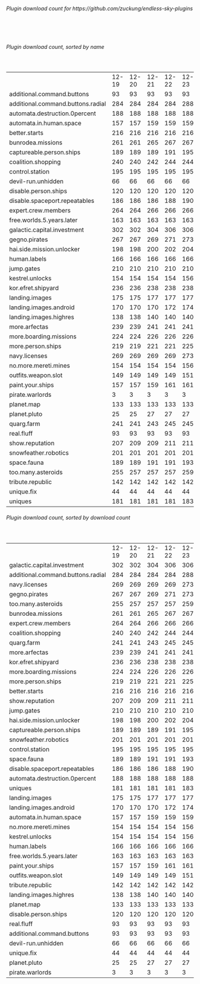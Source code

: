 <h6>Plugin download count for https://github.com/zuckung/endless-sky-plugins</h6><br>
<br>
<h6>Plugin download count, sorted by name</h6><sub><sup><br>
<table>
	<tr>
		<td></td>
		<td>12-19</td>
		<td>12-20</td>
		<td>12-21</td>
		<td>12-22</td>
		<td>12-23</td>
		<td>12-24</td>
		<td>12-25</td>
		<td>today +</td>
	</tr>
	<tr>
		<td>additional.command.buttons</td>
		<td>93</td>
		<td>93</td>
		<td>93</td>
		<td>93</td>
		<td>93</td>
		<td>93</td>
		<td>93</td>
		<td></td>
	</tr>
	<tr>
		<td>additional.command.buttons.radial</td>
		<td>284</td>
		<td>284</td>
		<td>284</td>
		<td>284</td>
		<td>288</td>
		<td>288</td>
		<td>288</td>
		<td></td>
	</tr>
	<tr>
		<td>automata.destruction.0percent</td>
		<td>188</td>
		<td>188</td>
		<td>188</td>
		<td>188</td>
		<td>188</td>
		<td>188</td>
		<td>190</td>
		<td>+ 2</td>
	</tr>
	<tr>
		<td>automata.in.human.space</td>
		<td>157</td>
		<td>157</td>
		<td>159</td>
		<td>159</td>
		<td>159</td>
		<td>166</td>
		<td>170</td>
		<td>+ 4</td>
	</tr>
	<tr>
		<td>better.starts</td>
		<td>216</td>
		<td>216</td>
		<td>216</td>
		<td>216</td>
		<td>216</td>
		<td>222</td>
		<td>224</td>
		<td>+ 2</td>
	</tr>
	<tr>
		<td>bunrodea.missions</td>
		<td>261</td>
		<td>261</td>
		<td>265</td>
		<td>267</td>
		<td>267</td>
		<td>269</td>
		<td>271</td>
		<td>+ 2</td>
	</tr>
	<tr>
		<td>captureable.person.ships</td>
		<td>189</td>
		<td>189</td>
		<td>189</td>
		<td>191</td>
		<td>195</td>
		<td>201</td>
		<td>205</td>
		<td>+ 4</td>
	</tr>
	<tr>
		<td>coalition.shopping</td>
		<td>240</td>
		<td>240</td>
		<td>242</td>
		<td>244</td>
		<td>244</td>
		<td>252</td>
		<td>256</td>
		<td>+ 4</td>
	</tr>
	<tr>
		<td>control.station</td>
		<td>195</td>
		<td>195</td>
		<td>195</td>
		<td>195</td>
		<td>195</td>
		<td>195</td>
		<td>197</td>
		<td>+ 2</td>
	</tr>
	<tr>
		<td>devil-run.unhidden</td>
		<td>66</td>
		<td>66</td>
		<td>66</td>
		<td>66</td>
		<td>66</td>
		<td>66</td>
		<td>66</td>
		<td></td>
	</tr>
	<tr>
		<td>disable.person.ships</td>
		<td>120</td>
		<td>120</td>
		<td>120</td>
		<td>120</td>
		<td>120</td>
		<td>120</td>
		<td>120</td>
		<td></td>
	</tr>
	<tr>
		<td>disable.spaceport.repeatables</td>
		<td>186</td>
		<td>186</td>
		<td>186</td>
		<td>188</td>
		<td>190</td>
		<td>194</td>
		<td>194</td>
		<td></td>
	</tr>
	<tr>
		<td>expert.crew.members</td>
		<td>264</td>
		<td>264</td>
		<td>266</td>
		<td>266</td>
		<td>266</td>
		<td>266</td>
		<td>270</td>
		<td>+ 4</td>
	</tr>
	<tr>
		<td>free.worlds.5.years.later</td>
		<td>163</td>
		<td>163</td>
		<td>163</td>
		<td>163</td>
		<td>163</td>
		<td>163</td>
		<td>165</td>
		<td>+ 2</td>
	</tr>
	<tr>
		<td>galactic.capital.investment</td>
		<td>302</td>
		<td>302</td>
		<td>304</td>
		<td>306</td>
		<td>306</td>
		<td>312</td>
		<td>316</td>
		<td>+ 4</td>
	</tr>
	<tr>
		<td>gegno.pirates</td>
		<td>267</td>
		<td>267</td>
		<td>269</td>
		<td>271</td>
		<td>273</td>
		<td>277</td>
		<td>283</td>
		<td>+ 6</td>
	</tr>
	<tr>
		<td>hai.side.mission.unlocker</td>
		<td>198</td>
		<td>198</td>
		<td>200</td>
		<td>202</td>
		<td>204</td>
		<td>204</td>
		<td>206</td>
		<td>+ 2</td>
	</tr>
	<tr>
		<td>human.labels</td>
		<td>166</td>
		<td>166</td>
		<td>166</td>
		<td>166</td>
		<td>166</td>
		<td>166</td>
		<td>166</td>
		<td></td>
	</tr>
	<tr>
		<td>jump.gates</td>
		<td>210</td>
		<td>210</td>
		<td>210</td>
		<td>210</td>
		<td>210</td>
		<td>210</td>
		<td>210</td>
		<td></td>
	</tr>
	<tr>
		<td>kestrel.unlocks</td>
		<td>154</td>
		<td>154</td>
		<td>154</td>
		<td>154</td>
		<td>156</td>
		<td>162</td>
		<td>166</td>
		<td>+ 4</td>
	</tr>
	<tr>
		<td>kor.efret.shipyard</td>
		<td>236</td>
		<td>236</td>
		<td>238</td>
		<td>238</td>
		<td>238</td>
		<td>244</td>
		<td>248</td>
		<td>+ 4</td>
	</tr>
	<tr>
		<td>landing.images</td>
		<td>175</td>
		<td>175</td>
		<td>177</td>
		<td>177</td>
		<td>177</td>
		<td>179</td>
		<td>179</td>
		<td></td>
	</tr>
	<tr>
		<td>landing.images.android</td>
		<td>170</td>
		<td>170</td>
		<td>170</td>
		<td>172</td>
		<td>174</td>
		<td>174</td>
		<td>174</td>
		<td></td>
	</tr>
	<tr>
		<td>landing.images.highres</td>
		<td>138</td>
		<td>138</td>
		<td>140</td>
		<td>140</td>
		<td>140</td>
		<td>141</td>
		<td>141</td>
		<td></td>
	</tr>
	<tr>
		<td>more.arfectas</td>
		<td>239</td>
		<td>239</td>
		<td>241</td>
		<td>241</td>
		<td>241</td>
		<td>245</td>
		<td>249</td>
		<td>+ 4</td>
	</tr>
	<tr>
		<td>more.boarding.missions</td>
		<td>224</td>
		<td>224</td>
		<td>226</td>
		<td>226</td>
		<td>226</td>
		<td>232</td>
		<td>236</td>
		<td>+ 4</td>
	</tr>
	<tr>
		<td>more.person.ships</td>
		<td>219</td>
		<td>219</td>
		<td>221</td>
		<td>221</td>
		<td>225</td>
		<td>225</td>
		<td>227</td>
		<td>+ 2</td>
	</tr>
	<tr>
		<td>navy.licenses</td>
		<td>269</td>
		<td>269</td>
		<td>269</td>
		<td>269</td>
		<td>273</td>
		<td>279</td>
		<td>283</td>
		<td>+ 4</td>
	</tr>
	<tr>
		<td>no.more.mereti.mines</td>
		<td>154</td>
		<td>154</td>
		<td>154</td>
		<td>154</td>
		<td>156</td>
		<td>163</td>
		<td>167</td>
		<td>+ 4</td>
	</tr>
	<tr>
		<td>outfits.weapon.slot</td>
		<td>149</td>
		<td>149</td>
		<td>149</td>
		<td>149</td>
		<td>151</td>
		<td>151</td>
		<td>151</td>
		<td></td>
	</tr>
	<tr>
		<td>paint.your.ships</td>
		<td>157</td>
		<td>157</td>
		<td>159</td>
		<td>161</td>
		<td>161</td>
		<td>161</td>
		<td>163</td>
		<td>+ 2</td>
	</tr>
	<tr>
		<td>pirate.warlords</td>
		<td>3</td>
		<td>3</td>
		<td>3</td>
		<td>3</td>
		<td>3</td>
		<td>3</td>
		<td>3</td>
		<td></td>
	</tr>
	<tr>
		<td>planet.map</td>
		<td>133</td>
		<td>133</td>
		<td>133</td>
		<td>133</td>
		<td>133</td>
		<td>133</td>
		<td>133</td>
		<td></td>
	</tr>
	<tr>
		<td>planet.pluto</td>
		<td>25</td>
		<td>25</td>
		<td>27</td>
		<td>27</td>
		<td>27</td>
		<td>27</td>
		<td>27</td>
		<td></td>
	</tr>
	<tr>
		<td>quarg.farm</td>
		<td>241</td>
		<td>241</td>
		<td>243</td>
		<td>245</td>
		<td>245</td>
		<td>251</td>
		<td>255</td>
		<td>+ 4</td>
	</tr>
	<tr>
		<td>real.fluff</td>
		<td>93</td>
		<td>93</td>
		<td>93</td>
		<td>93</td>
		<td>93</td>
		<td>93</td>
		<td>93</td>
		<td></td>
	</tr>
	<tr>
		<td>show.reputation</td>
		<td>207</td>
		<td>209</td>
		<td>209</td>
		<td>211</td>
		<td>211</td>
		<td>211</td>
		<td>213</td>
		<td>+ 2</td>
	</tr>
	<tr>
		<td>snowfeather.robotics</td>
		<td>201</td>
		<td>201</td>
		<td>201</td>
		<td>201</td>
		<td>201</td>
		<td>201</td>
		<td>203</td>
		<td>+ 2</td>
	</tr>
	<tr>
		<td>space.fauna</td>
		<td>189</td>
		<td>189</td>
		<td>191</td>
		<td>191</td>
		<td>193</td>
		<td>194</td>
		<td>194</td>
		<td></td>
	</tr>
	<tr>
		<td>too.many.asteroids</td>
		<td>255</td>
		<td>257</td>
		<td>257</td>
		<td>257</td>
		<td>259</td>
		<td>266</td>
		<td>272</td>
		<td>+ 6</td>
	</tr>
	<tr>
		<td>tribute.republic</td>
		<td>142</td>
		<td>142</td>
		<td>142</td>
		<td>142</td>
		<td>142</td>
		<td>142</td>
		<td>142</td>
		<td></td>
	</tr>
	<tr>
		<td>unique.fix</td>
		<td>44</td>
		<td>44</td>
		<td>44</td>
		<td>44</td>
		<td>44</td>
		<td>44</td>
		<td>44</td>
		<td></td>
	</tr>
	<tr>
		<td>uniques</td>
		<td>181</td>
		<td>181</td>
		<td>181</td>
		<td>181</td>
		<td>183</td>
		<td>183</td>
		<td>185</td>
		<td>+ 2</td>
	</tr>
</table>
</sub></sup>
<h6>Plugin download count, sorted by download count</h6><sub><sup><br>
<table>
	<tr>
		<td></td>
		<td>12-19</td>
		<td>12-20</td>
		<td>12-21</td>
		<td>12-22</td>
		<td>12-23</td>
		<td>12-24</td>
		<td>12-25</td>
		<td>today +</td>
	</tr>
	<tr>
		<td>galactic.capital.investment</td>
		<td>302</td>
		<td>302</td>
		<td>304</td>
		<td>306</td>
		<td>306</td>
		<td>312</td>
		<td>316</td>
		<td>+ 4</td>
	</tr>
	<tr>
		<td>additional.command.buttons.radial</td>
		<td>284</td>
		<td>284</td>
		<td>284</td>
		<td>284</td>
		<td>288</td>
		<td>288</td>
		<td>288</td>
		<td></td>
	</tr>
	<tr>
		<td>navy.licenses</td>
		<td>269</td>
		<td>269</td>
		<td>269</td>
		<td>269</td>
		<td>273</td>
		<td>279</td>
		<td>283</td>
		<td>+ 4</td>
	</tr>
	<tr>
		<td>gegno.pirates</td>
		<td>267</td>
		<td>267</td>
		<td>269</td>
		<td>271</td>
		<td>273</td>
		<td>277</td>
		<td>283</td>
		<td>+ 6</td>
	</tr>
	<tr>
		<td>too.many.asteroids</td>
		<td>255</td>
		<td>257</td>
		<td>257</td>
		<td>257</td>
		<td>259</td>
		<td>266</td>
		<td>272</td>
		<td>+ 6</td>
	</tr>
	<tr>
		<td>bunrodea.missions</td>
		<td>261</td>
		<td>261</td>
		<td>265</td>
		<td>267</td>
		<td>267</td>
		<td>269</td>
		<td>271</td>
		<td>+ 2</td>
	</tr>
	<tr>
		<td>expert.crew.members</td>
		<td>264</td>
		<td>264</td>
		<td>266</td>
		<td>266</td>
		<td>266</td>
		<td>266</td>
		<td>270</td>
		<td>+ 4</td>
	</tr>
	<tr>
		<td>coalition.shopping</td>
		<td>240</td>
		<td>240</td>
		<td>242</td>
		<td>244</td>
		<td>244</td>
		<td>252</td>
		<td>256</td>
		<td>+ 4</td>
	</tr>
	<tr>
		<td>quarg.farm</td>
		<td>241</td>
		<td>241</td>
		<td>243</td>
		<td>245</td>
		<td>245</td>
		<td>251</td>
		<td>255</td>
		<td>+ 4</td>
	</tr>
	<tr>
		<td>more.arfectas</td>
		<td>239</td>
		<td>239</td>
		<td>241</td>
		<td>241</td>
		<td>241</td>
		<td>245</td>
		<td>249</td>
		<td>+ 4</td>
	</tr>
	<tr>
		<td>kor.efret.shipyard</td>
		<td>236</td>
		<td>236</td>
		<td>238</td>
		<td>238</td>
		<td>238</td>
		<td>244</td>
		<td>248</td>
		<td>+ 4</td>
	</tr>
	<tr>
		<td>more.boarding.missions</td>
		<td>224</td>
		<td>224</td>
		<td>226</td>
		<td>226</td>
		<td>226</td>
		<td>232</td>
		<td>236</td>
		<td>+ 4</td>
	</tr>
	<tr>
		<td>more.person.ships</td>
		<td>219</td>
		<td>219</td>
		<td>221</td>
		<td>221</td>
		<td>225</td>
		<td>225</td>
		<td>227</td>
		<td>+ 2</td>
	</tr>
	<tr>
		<td>better.starts</td>
		<td>216</td>
		<td>216</td>
		<td>216</td>
		<td>216</td>
		<td>216</td>
		<td>222</td>
		<td>224</td>
		<td>+ 2</td>
	</tr>
	<tr>
		<td>show.reputation</td>
		<td>207</td>
		<td>209</td>
		<td>209</td>
		<td>211</td>
		<td>211</td>
		<td>211</td>
		<td>213</td>
		<td>+ 2</td>
	</tr>
	<tr>
		<td>jump.gates</td>
		<td>210</td>
		<td>210</td>
		<td>210</td>
		<td>210</td>
		<td>210</td>
		<td>210</td>
		<td>210</td>
		<td></td>
	</tr>
	<tr>
		<td>hai.side.mission.unlocker</td>
		<td>198</td>
		<td>198</td>
		<td>200</td>
		<td>202</td>
		<td>204</td>
		<td>204</td>
		<td>206</td>
		<td>+ 2</td>
	</tr>
	<tr>
		<td>captureable.person.ships</td>
		<td>189</td>
		<td>189</td>
		<td>189</td>
		<td>191</td>
		<td>195</td>
		<td>201</td>
		<td>205</td>
		<td>+ 4</td>
	</tr>
	<tr>
		<td>snowfeather.robotics</td>
		<td>201</td>
		<td>201</td>
		<td>201</td>
		<td>201</td>
		<td>201</td>
		<td>201</td>
		<td>203</td>
		<td>+ 2</td>
	</tr>
	<tr>
		<td>control.station</td>
		<td>195</td>
		<td>195</td>
		<td>195</td>
		<td>195</td>
		<td>195</td>
		<td>195</td>
		<td>197</td>
		<td>+ 2</td>
	</tr>
	<tr>
		<td>space.fauna</td>
		<td>189</td>
		<td>189</td>
		<td>191</td>
		<td>191</td>
		<td>193</td>
		<td>194</td>
		<td>194</td>
		<td></td>
	</tr>
	<tr>
		<td>disable.spaceport.repeatables</td>
		<td>186</td>
		<td>186</td>
		<td>186</td>
		<td>188</td>
		<td>190</td>
		<td>194</td>
		<td>194</td>
		<td></td>
	</tr>
	<tr>
		<td>automata.destruction.0percent</td>
		<td>188</td>
		<td>188</td>
		<td>188</td>
		<td>188</td>
		<td>188</td>
		<td>188</td>
		<td>190</td>
		<td>+ 2</td>
	</tr>
	<tr>
		<td>uniques</td>
		<td>181</td>
		<td>181</td>
		<td>181</td>
		<td>181</td>
		<td>183</td>
		<td>183</td>
		<td>185</td>
		<td>+ 2</td>
	</tr>
	<tr>
		<td>landing.images</td>
		<td>175</td>
		<td>175</td>
		<td>177</td>
		<td>177</td>
		<td>177</td>
		<td>179</td>
		<td>179</td>
		<td></td>
	</tr>
	<tr>
		<td>landing.images.android</td>
		<td>170</td>
		<td>170</td>
		<td>170</td>
		<td>172</td>
		<td>174</td>
		<td>174</td>
		<td>174</td>
		<td></td>
	</tr>
	<tr>
		<td>automata.in.human.space</td>
		<td>157</td>
		<td>157</td>
		<td>159</td>
		<td>159</td>
		<td>159</td>
		<td>166</td>
		<td>170</td>
		<td>+ 4</td>
	</tr>
	<tr>
		<td>no.more.mereti.mines</td>
		<td>154</td>
		<td>154</td>
		<td>154</td>
		<td>154</td>
		<td>156</td>
		<td>163</td>
		<td>167</td>
		<td>+ 4</td>
	</tr>
	<tr>
		<td>kestrel.unlocks</td>
		<td>154</td>
		<td>154</td>
		<td>154</td>
		<td>154</td>
		<td>156</td>
		<td>162</td>
		<td>166</td>
		<td>+ 4</td>
	</tr>
	<tr>
		<td>human.labels</td>
		<td>166</td>
		<td>166</td>
		<td>166</td>
		<td>166</td>
		<td>166</td>
		<td>166</td>
		<td>166</td>
		<td></td>
	</tr>
	<tr>
		<td>free.worlds.5.years.later</td>
		<td>163</td>
		<td>163</td>
		<td>163</td>
		<td>163</td>
		<td>163</td>
		<td>163</td>
		<td>165</td>
		<td>+ 2</td>
	</tr>
	<tr>
		<td>paint.your.ships</td>
		<td>157</td>
		<td>157</td>
		<td>159</td>
		<td>161</td>
		<td>161</td>
		<td>161</td>
		<td>163</td>
		<td>+ 2</td>
	</tr>
	<tr>
		<td>outfits.weapon.slot</td>
		<td>149</td>
		<td>149</td>
		<td>149</td>
		<td>149</td>
		<td>151</td>
		<td>151</td>
		<td>151</td>
		<td></td>
	</tr>
	<tr>
		<td>tribute.republic</td>
		<td>142</td>
		<td>142</td>
		<td>142</td>
		<td>142</td>
		<td>142</td>
		<td>142</td>
		<td>142</td>
		<td></td>
	</tr>
	<tr>
		<td>landing.images.highres</td>
		<td>138</td>
		<td>138</td>
		<td>140</td>
		<td>140</td>
		<td>140</td>
		<td>141</td>
		<td>141</td>
		<td></td>
	</tr>
	<tr>
		<td>planet.map</td>
		<td>133</td>
		<td>133</td>
		<td>133</td>
		<td>133</td>
		<td>133</td>
		<td>133</td>
		<td>133</td>
		<td></td>
	</tr>
	<tr>
		<td>disable.person.ships</td>
		<td>120</td>
		<td>120</td>
		<td>120</td>
		<td>120</td>
		<td>120</td>
		<td>120</td>
		<td>120</td>
		<td></td>
	</tr>
	<tr>
		<td>real.fluff</td>
		<td>93</td>
		<td>93</td>
		<td>93</td>
		<td>93</td>
		<td>93</td>
		<td>93</td>
		<td>93</td>
		<td></td>
	</tr>
	<tr>
		<td>additional.command.buttons</td>
		<td>93</td>
		<td>93</td>
		<td>93</td>
		<td>93</td>
		<td>93</td>
		<td>93</td>
		<td>93</td>
		<td></td>
	</tr>
	<tr>
		<td>devil-run.unhidden</td>
		<td>66</td>
		<td>66</td>
		<td>66</td>
		<td>66</td>
		<td>66</td>
		<td>66</td>
		<td>66</td>
		<td></td>
	</tr>
	<tr>
		<td>unique.fix</td>
		<td>44</td>
		<td>44</td>
		<td>44</td>
		<td>44</td>
		<td>44</td>
		<td>44</td>
		<td>44</td>
		<td></td>
	</tr>
	<tr>
		<td>planet.pluto</td>
		<td>25</td>
		<td>25</td>
		<td>27</td>
		<td>27</td>
		<td>27</td>
		<td>27</td>
		<td>27</td>
		<td></td>
	</tr>
	<tr>
		<td>pirate.warlords</td>
		<td>3</td>
		<td>3</td>
		<td>3</td>
		<td>3</td>
		<td>3</td>
		<td>3</td>
		<td>3</td>
		<td></td>
	</tr>
</table>
</sub></sup>
